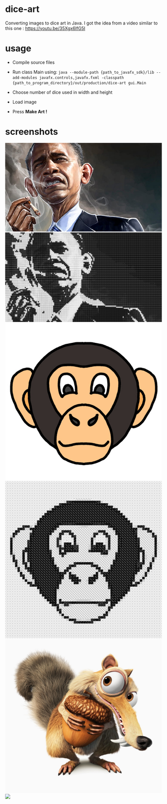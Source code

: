 # dice-art
Converting images to dice art in Java. 
I got the idea from a video similar to this one : https://youtu.be/35Xgx6IfG5I 

# usage
* Compile source files
* Run class Main using: 
  `java --module-path {path_to_javafx_sdk}/lib --add-modules javafx.controls,javafx.fxml -classpath {path_to_program_directory}/out/production/dice-art gui.Main`
  
* Choose number of dice used in width and height
* Load image
* Press **Make Art !**

# screenshots
![](images/obama.jpg)
![](images/obamaArt.png)
![](images/monkey.jpg)
![](images/monkeyArtNew.png)
![](images/scart.jpg)
![](images/scartArtDouble.png)

